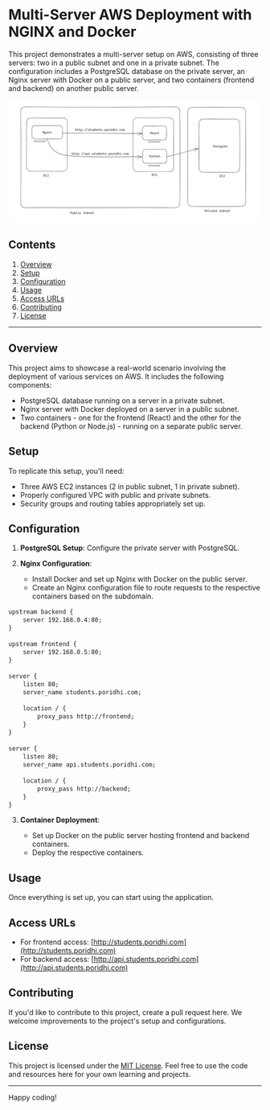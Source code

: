 # Multi-Server AWS Deployment with NGINX and Docker

This project demonstrates a multi-server setup on AWS, consisting of three servers: two in a public subnet and one in a private subnet. The configuration includes a PostgreSQL database on the private server, an Nginx server with Docker on a public server, and two containers (frontend and backend) on another public server.

![Diagram](https://github.com/maaaruf/AWS-Infrastructure-Provisioning/blob/main/Multi-Server%20AWS%20Deployment%20with%20Nginx%20and%20Docker/diagrams/Multi-Server%20AWS%20Deployment%20with%20NGINX%20and%20Docker%20diagram.png)

## Contents

1. [Overview](#overview)
2. [Setup](#setup)
3. [Configuration](#configuration)
4. [Usage](#usage)
5. [Access URLs](#access-urls)
6. [Contributing](#contributing)
7. [License](#license)

---

## Overview

This project aims to showcase a real-world scenario involving the deployment of various services on AWS. It includes the following components:

- PostgreSQL database running on a server in a private subnet.
- Nginx server with Docker deployed on a server in a public subnet.
- Two containers - one for the frontend (React) and the other for the backend (Python or Node.js) - running on a separate public server.

## Setup

To replicate this setup, you'll need:

- Three AWS EC2 instances (2 in public subnet, 1 in private subnet).
- Properly configured VPC with public and private subnets.
- Security groups and routing tables appropriately set up.

## Configuration

1. **PostgreSQL Setup**: Configure the private server with PostgreSQL.
2. **Nginx Configuration**:

   - Install Docker and set up Nginx with Docker on the public server.
   - Create an Nginx configuration file to route requests to the respective containers based on the subdomain.
```nginx
upstream backend {
    server 192.168.0.4:80;
}

upstream frontend {
    server 192.168.0.5:80;
}

server {
    listen 80;
    server_name students.poridhi.com;

    location / {
        proxy_pass http://frontend;
    }
}

server {
    listen 80;
    server_name api.students.poridhi.com;

    location / {
        proxy_pass http://backend;
    }
}
```

3. **Container Deployment**:

   - Set up Docker on the public server hosting frontend and backend containers.
   - Deploy the respective containers.

## Usage

Once everything is set up, you can start using the application.

## Access URLs

- For frontend access: [http://students.poridhi.com](http://students.poridhi.com)
- For backend access: [http://api.students.poridhi.com](http://api.students.poridhi.com)

## Contributing

If you'd like to contribute to this project, create a pull request here. We welcome improvements to the project's setup and configurations.

## License

This project is licensed under the [MIT License](LICENSE). Feel free to use the code and resources here for your own learning and projects.

---

Happy coding!
